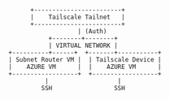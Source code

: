             +------------------------+
            |    Tailscale Tailnet   |
            +------------------------+
                         | (Auth)
                 +--------+--------+
                 | VIRTUAL NETWORK |
      +----------+------+  +-------+-----------+
      | Subnet Router VM |  | Tailscale Device |
      |    AZURE VM      |  |    AZURE VM      |
      +------------------+  +------------------+
                |                   |
               SSH                 SSH
